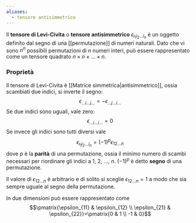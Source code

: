 ```yaml
---
aliases:
  - tensore antisimmetrico
---
```

Il **tensore di Levi-Civita** o **tensore antisimmetrico** $\epsilon_{i_{1}i_{2}\ldots i_{n}}$ è un oggetto definito dal segno di una [[permutazione]] di numeri naturali. Dato che vi sono $n^{n}$ possibili permutazioni di $n$ numeri interi, può essere rappresentato come un tensore quadrato $n\times n\times\ldots \times n$.
### Proprietà
Il tensore di Levi-Civita è [[Matrice simmetrica|antisimmetrico]], ossia scambiati due indici, si inverte il segno:
$$\epsilon_{\ldots i\ldots j\ldots} = -\epsilon_{\ldots j\ldots i\ldots}$$
Se due indici sono uguali, vale zero:
$$\epsilon_{\ldots i \ldots i \ldots}=0$$
Se invece gli indici sono tutti diversi vale
$$\epsilon_{i_{1}i_{2}\ldots i_{n}}=(-1)^{p}\epsilon_{12\ldots n}$$
dove $p$ è la **parità** di una permutazione, ossia il minimo numero di scambi necessari per riordinare gli indici a 1, 2, ..., $n$. $(-1)^{p}$ è detto **segno** di una permutazione.

Il valore di $\epsilon_{12\ldots n}$ è arbitrario e di solito si sceglie $\epsilon_{12\ldots n}=1$ a modo che sia sempre uguale al segno della permutazione.

In due dimensioni può essere rappresentato come
$$\pmatrix{\epsilon_{11} & \epsilon_{12} \\ \epsilon_{21} & \epsilon_{22}}=\pmatrix{0 & 1 \\ -1 & 0}$$
